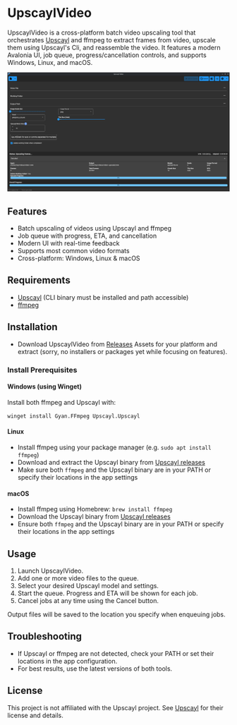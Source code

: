 # UpscaylVideo

UpscaylVideo is a cross-platform batch video upscaling tool that orchestrates
[Upscayl](https://github.com/upscayl/upscayl) and ffmpeg to extract frames from
video, upscale them using Upscayl's Cli, and reassemble the video. It features a
modern Avalonia UI, job queue, progress/cancellation controls, and supports
Windows, Linux, and macOS.

![Screenshot](screenshot.png)

## Features

- Batch upscaling of videos using Upscayl and ffmpeg
- Job queue with progress, ETA, and cancellation
- Modern UI with real-time feedback
- Supports most common video formats
- Cross-platform: Windows, Linux & macOS

## Requirements

- [Upscayl](https://github.com/upscayl/upscayl) (CLI binary must be installed
  and path accessible)
- [ffmpeg](https://ffmpeg.org/)

## Installation

- Download UpscaylVideo from
  [Releases](https://github.com/troygeiger/UpscaylVideo/releases) Assets for your
  platform and extract (sorry, no installers or packages yet while focusing on features).

### Install Prerequisites

#### Windows (using Winget)

Install both ffmpeg and Upscayl with:

```shell
winget install Gyan.FFmpeg Upscayl.Upscayl
```

#### Linux

- Install ffmpeg using your package manager (e.g. `sudo apt install ffmpeg`)
- Download and extract the Upscayl binary from [Upscayl releases](https://github.com/upscayl/upscayl/releases)
- Make sure both `ffmpeg` and the Upscayl binary are in your PATH or specify their locations in the app settings

#### macOS

- Install ffmpeg using Homebrew: `brew install ffmpeg`
- Download the Upscayl binary from [Upscayl releases](https://github.com/upscayl/upscayl/releases)
- Ensure both `ffmpeg` and the Upscayl binary are in your PATH or specify their locations in the app settings

## Usage

1. Launch UpscaylVideo.
2. Add one or more video files to the queue.
3. Select your desired Upscayl model and settings.
4. Start the queue. Progress and ETA will be shown for each job.
5. Cancel jobs at any time using the Cancel button.

Output files will be saved to the location you specify when enqueuing jobs.

## Troubleshooting

- If Upscayl or ffmpeg are not detected, check your PATH or set their locations in the app configuration.
- For best results, use the latest versions of both tools.

## License

This project is not affiliated with the Upscayl project. See
[Upscayl](https://github.com/upscayl/upscayl) for their license and details.
